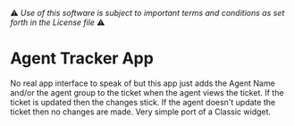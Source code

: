 :warning: *Use of this software is subject to important terms and conditions as set forth in the License file* :warning:

# Agent Tracker App

No real app interface to speak of but this app just adds the Agent Name and/or the agent group to the ticket when the agent views the ticket. If the ticket is updated then the changes stick. If the agent doesn't update the ticket then no changes are made. Very simple port of a Classic widget.

